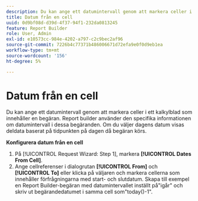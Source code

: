 ```yaml
---
description: Du kan ange ett datumintervall genom att markera celler i ett kalkylblad som innehåller en begäran. Report builder använder den specifika informationen om datumintervall i dessa begäranden. Om du väljer dagens datum visas deldata baserat på tidpunkten på dagen då begäran körs.
title: Datum från en cell
uuid: 0d9bf08d-d39d-4f37-94f1-232da0813245
feature: Report Builder
role: User, Admin
exl-id: e10573cc-984e-4202-a797-c2c9bec2af96
source-git-commit: 7226b4c77371b486006671d72efa9e0f0d9eb1ea
workflow-type: tm+mt
source-wordcount: '156'
ht-degree: 5%

---
```


# Datum från en cell

Du kan ange ett datumintervall genom att markera celler i ett kalkylblad som innehåller en begäran. Report builder använder den specifika informationen om datumintervall i dessa begäranden. Om du väljer dagens datum visas deldata baserat på tidpunkten på dagen då begäran körs.

**Konfigurera datum från en cell**

1. På [!UICONTROL Request Wizard: Step 1], markera **[!UICONTROL Dates From Cell]**.
1. Ange cellreferenser i dialogrutan **[!UICONTROL From]** och **[!UICONTROL To]** eller klicka på väljaren och markera cellerna som innehåller förfrågningarna med start- och slutdatum.
Skapa till exempel en Report Builder-begäran med datumintervallet inställt på&quot;igår&quot; och skriv ut begärandedatumet i samma cell som&quot;today()-1&quot;.
